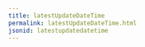 ```yaml
---
title: latestUpdateDateTime
permalink: latestUpdateDateTime.html
jsonid: latestupdatedatetime
---
```


